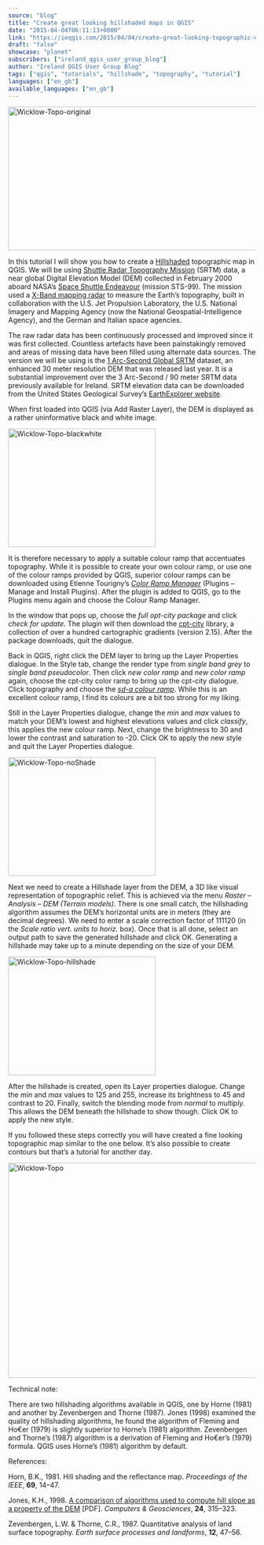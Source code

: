 ```yaml
---
source: "blog"
title: "Create great looking hillshaded maps in QGIS"
date: "2015-04-04T06:11:13+0000"
link: "https://ieqgis.com/2015/04/04/create-great-looking-topographic-maps-in-qgis-2/"
draft: "false"
showcase: "planet"
subscribers: ["ireland_qgis_user_group_blog"]
author: "Ireland QGIS User Group Blog"
tags: ["qgis", "totorials", "hillshade", "topography", "tutorial"]
languages: ["en_gb"]
available_languages: ["en_gb"]
---
```


<p><a href="https://ieqgis.files.wordpress.com/2015/04/wicklow-topo-original1.png"><img alt="Wicklow-Topo-original" class="alignnone size-large wp-image-749" height="292" src="https://ieqgis.files.wordpress.com/2015/04/wicklow-topo-original1.png?w=545&#038;h=292" width="545" /></a></p>
<p>In this tutorial I will show you how to create a <span style="color: #f7f9ff; text-decoration: underline;"><a href="http://users.ntua.gr/bnakos/Hillshading_Eng.html">Hillshaded</a></span> topographic map in QGIS. We will be using <span style="color: #f7f9ff; text-decoration: underline;"><a href="http://www.cgiar-csi.org/data/srtm-90m-digital-elevation-database-v4-1">Shuttle Radar Topography Mission</a></span> (SRTM) data, a near global Digital Elevation Model (DEM) collected in February 2000 aboard NASA&#8217;s <span style="color: #f7f9ff; text-decoration: underline;"><a href="http://californiasciencecenter.org/exhibits/air-space/space-shuttle-endeavour/ov-105-endeavour">Space Shuttle Endeavour</a></span> (mission STS-99). The mission used a <span style="color: #f7f9ff; text-decoration: underline;"><a href="http://fas.org/irp/program/collect/ifsar.htm">X-Band mapping radar</a></span> to measure the Earth&#8217;s topography, built in collaboration with the U.S. Jet Propulsion Laboratory, the U.S. National Imagery and Mapping Agency (now the National Geospatial-Intelligence Agency), and the German and Italian space agencies.</p>
<p>The raw radar data has been continuously processed and improved since it was first collected. Countless artefacts have been painstakingly removed and areas of missing data have been filled using alternate data sources. The version we will be using is the <span style="color: #f7f9ff; text-decoration: underline;"><a href="http://eros.usgs.gov/views-news/SRTM-30m-90m-data">1 Arc-Second Global SRTM</a></span> dataset, an enhanced 30 meter resolution DEM that was released last year. It is a substantial improvement over the 3 Arc-Second / 90 meter SRTM data previously available for Ireland. SRTM elevation data can be downloaded from the United States Geological Survey&#8217;s <span style="color: #f7f9ff; text-decoration: underline;"><a href="http://earthexplorer.usgs.gov/">EarthExplorer website</a></span>.</p>
<p>When first loaded into QGIS (via Add Raster Layer), the DEM is displayed as a rather uninformative black and white image.</p>
<p><a href="https://ieqgis.files.wordpress.com/2015/04/wicklow-topo-blackwhite.png"><img alt="Wicklow-Topo-blackwhite" class="aligncenter wp-image-733 size-medium" height="241" src="https://ieqgis.files.wordpress.com/2015/04/wicklow-topo-blackwhite.png?w=300&#038;h=241" width="300" /></a></p>
<p>It is therefore necessary to apply a suitable colour ramp that accentuates topography. While it is possible to create your own colour ramp, or use one of the colour ramps provided by QGIS, superior colour ramps can be downloaded using Etienne Tourigny&#8217;s <span style="color: #f7f9ff; text-decoration: underline;"><a href="https://plugins.qgis.org/plugins/colorrampmanager/"><em>Color Ramp Manager</em></a></span> (Plugins &#8211; Manage and Install Plugins). After the plugin is added to QGIS, go to the Plugins menu again and choose the Colour Ramp Manager.</p>
<p>In the window that pops up, choose the <em>full opt-city package</em> and click <em>check for update</em>. The plugin will then download the <span style="color: #f7f9ff; text-decoration: underline;"><a href="http://soliton.vm.bytemark.co.uk/pub/cpt-city/">cpt-city</a></span> library, a collection of over a hundred cartographic gradients (version 2.15). After the package downloads, quit the dialogue.</p>
<p>Back in QGIS, right click the DEM layer to bring up the Layer Properties dialogue. In the Style tab, change the render type from <em>single band grey</em> to <em>single band pseudocolor</em>. Then click <em>new color ramp</em> and <em>new color ramp</em> again, choose the cpt-city color ramp to bring up the cpt-city dialogue. Click topography and choose the <span style="color: #f7f9ff; text-decoration: underline;"><a href="http://soliton.vm.bytemark.co.uk/pub/cpt-city/jm/sd/tn/sd-a.png.index.html"><em>sd-a colour ramp</em></a></span>. While this is an excellent colour ramp, I find its colours are a bit too strong for my liking.</p>
<p>Still in the Layer Properties dialogue, change the <em>min</em> and <em>max</em> values to match your DEM&#8217;s lowest and highest elevations values and click <em>classify</em>, this applies the new colour ramp. Next, change the brightness to 30 and lower the contrast and saturation to -20. Click OK to apply the new style and quit the Layer Properties dialogue.</p>
<p><a href="https://ieqgis.files.wordpress.com/2015/04/wicklow-topo-noshade.png"><img alt="Wicklow-Topo-noShade" class="aligncenter wp-image-739 size-medium" height="241" src="https://ieqgis.files.wordpress.com/2015/04/wicklow-topo-noshade.png?w=300&#038;h=241" width="300" /></a></p>
<p>Next we need to create a Hillshade layer from the DEM, a 3D like visual representation of topographic relief. This is achieved via the menu <em>Raster &#8211; Analysis &#8211; DEM (Terrain models)</em>. There is one small catch, the hillshading algorithm assumes the DEM&#8217;s horizontal units are in meters (they are decimal degrees). We need to enter a scale correction factor of 111120 (in the <em>Scale ratio vert. units to horiz. </em>box). Once that is all done, select an output path to save the generated hillshade and click OK. Generating a hillshade may take up to a minute depending on the size of your DEM.</p>
<p><a href="https://ieqgis.files.wordpress.com/2015/04/wicklow-topo-hillshade.png"><img alt="Wicklow-Topo-hillshade" class="aligncenter wp-image-741 size-medium" height="241" src="https://ieqgis.files.wordpress.com/2015/04/wicklow-topo-hillshade.png?w=300&#038;h=241" width="300" /></a></p>
<p>After the hillshade is created, open its Layer properties dialogue. Change the <em>min</em> and <em>max</em> values to 125 and 255, increase its brightness to 45 and contrast to 20. Finally, switch the blending mode from<em> normal</em> to <em>multiply. </em>This allows the DEM beneath the hillshade to show though. Click OK to apply the new style.</p>
<p>If you followed these steps correctly you will have created a fine looking topographic map similar to the one below. It&#8217;s also possible to create contours but that&#8217;s a tutorial for another day.</p>
<p><a href="https://ieqgis.files.wordpress.com/2015/04/wicklow-topo.png"><img alt="Wicklow-Topo" class="alignnone size-large wp-image-742" height="437" src="https://ieqgis.files.wordpress.com/2015/04/wicklow-topo.png?w=545&#038;h=437" width="545" /></a></p>
<p>Technical note:</p>
<p>There are two hillshading algorithms available in QGIS, one by Horne (1981) and another by Zevenbergen and Thorne (1987). Jones (1998) examined the quality of hillshading algorithms, he found the algorithm of Fleming and Ho€er (1979) is slightly superior to Horne&#8217;s (1981) algorithm. Zevenbergen and Thorne&#8217;s (1987) algorithm is a derivation of Fleming and Ho€er&#8217;s (1979) formula. QGIS uses Horne&#8217;s (1981) algorithm by default.</p>
<p>References:</p>
<p>Horn, B.K., 1981. Hill shading and the reflectance map. <i>Proceedings of the IEEE</i>, <b>69</b>, 14–47.</p>
<p>Jones, K.H., 1998. <span style="color: #f7f9ff; text-decoration: underline;"><a href="http://www.geos.ed.ac.uk/geography/homes/s0197746/Jones1998.pdf">A comparison of algorithms used to compute hill slope as a property of the DEM</a></span> [PDF]. <i>Computers &amp; Geosciences</i>, <b>24</b>, 315–323.</p>
<div class="csl-bib-body">
<div class="csl-entry">Zevenbergen, L.W. &amp; Thorne, C.R., 1987. Quantitative analysis of land surface topography. <i>Earth surface processes and landforms</i>, <b>12</b>, 47–56.</div>
</div>
